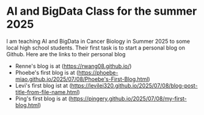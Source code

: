 # AI and BigData Class for the summer 2025
I am teaching AI and BigData in Cancer Biology in Summer 2025 to some local high school students. Their first task is to start a personal blog on Github. 
Here are the links to their personal blog
<br>
- Renne's blog is at (https://rwang08.github.io/) 
- Phoebe's first blog is at (https://phoebe-miao.github.io/2025/07/08/Phoebe's-First-Blog.html)
- Levi's first blog ist at (https://levilei320.github.io/2025/07/08/blog-post-title-from-file-name.html)
- Ping's first blog is at (https://pingery.github.io/2025/07/08/my-first-blog.html) 
</br>
